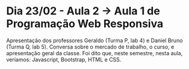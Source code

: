 # Dia 23/02 - Aula 2 → Aula 1 de Programação Web Responsiva

Apresentação dos professores Geraldo (Turma P, lab 4) e Daniel Bruno (Turma Q, lab 5). Conversa sobre o mercado de trabalho, o curso, e apresentação geral da classe. Foi dito que, neste semestre, nesta aula, veríamos: Javascript, Bootstrap, HTML e CSS. 
